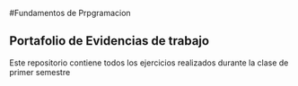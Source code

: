 #Fundamentos de Prpgramacion

## Portafolio de Evidencias de trabajo

Este repositorio contiene todos los ejercicios realizados durante 
la clase de primer semestre